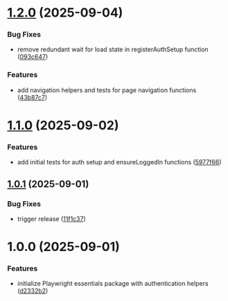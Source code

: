 # [1.2.0](https://github.com/TIMOCOM-GmbH/playwright-essentials/compare/v1.1.0...v1.2.0) (2025-09-04)

### Bug Fixes

- remove redundant wait for load state in registerAuthSetup function ([093c647](https://github.com/TIMOCOM-GmbH/playwright-essentials/commit/093c647a612deb624f76b162bdaf5468d47fede7))

### Features

- add navigation helpers and tests for page navigation functions ([43b87c7](https://github.com/TIMOCOM-GmbH/playwright-essentials/commit/43b87c7aac63847af0adf2465941e6b20ba7e60c))

# [1.1.0](https://github.com/TIMOCOM-GmbH/playwright-essentials/compare/v1.0.1...v1.1.0) (2025-09-02)

### Features

- add initial tests for auth setup and ensureLoggedIn functions ([5977f66](https://github.com/TIMOCOM-GmbH/playwright-essentials/commit/5977f6629c22686df74cd90b6f68f05670014ba2))

## [1.0.1](https://github.com/TIMOCOM-GmbH/playwright-essentials/compare/v1.0.0...v1.0.1) (2025-09-01)

### Bug Fixes

- trigger release ([11f1c37](https://github.com/TIMOCOM-GmbH/playwright-essentials/commit/11f1c37dd72d93f56306f9e476405c685090f4ce))

# 1.0.0 (2025-09-01)

### Features

- initialize Playwright essentials package with authentication helpers ([d2332b2](https://github.com/TIMOCOM-GmbH/playwright-essentials/commit/d2332b22ccbf385f2198d6f96eb26e64e4f74d3e))
